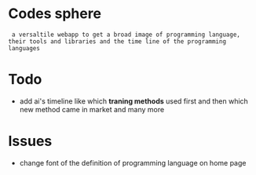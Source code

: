 # Codes sphere 
 ` a versaltile webapp to get a broad image of programming language, their tools and libraries and the time line of the programming languages`


 # Todo
- add ai's timeline like which __traning methods__ used first and then which new method came in market  and many more


 # Issues
 - change font of the definition of programming language on home page